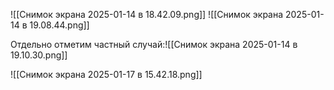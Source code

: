 ![[Снимок экрана 2025-01-14 в 18.42.09.png]]
![[Снимок экрана 2025-01-14 в 19.08.44.png]]

Отдельно отметим частный случай:![[Снимок экрана 2025-01-14 в 19.10.30.png]]

![[Снимок экрана 2025-01-17 в 15.42.18.png]]
